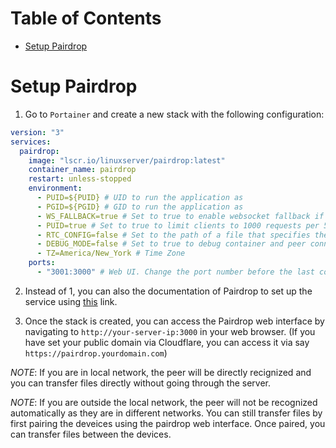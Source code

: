 
# Table of Contents
- [Setup Pairdrop](#setup-pairdrop)


# Setup Pairdrop
1. Go to `Portainer` and create a new stack with the following configuration:

```yaml
version: "3"
services:
  pairdrop:
    image: "lscr.io/linuxserver/pairdrop:latest"
    container_name: pairdrop
    restart: unless-stopped
    environment:
      - PUID=${PUID} # UID to run the application as
      - PGID=${PGID} # GID to run the application as
      - WS_FALLBACK=true # Set to true to enable websocket fallback if the peer to peer WebRTC connection is not available to the client.
      - PUID=true # Set to true to limit clients to 1000 requests per 5 min.
      - RTC_CONFIG=false # Set to the path of a file that specifies the STUN/TURN servers.
      - DEBUG_MODE=false # Set to true to debug container and peer connections.
      - TZ=America/New_York # Time Zone
    ports:
      - "3001:3000" # Web UI. Change the port number before the last colon e.g. `127.0.0.1:9000:3000`
```

2. Instead of 1, you can also the documentation of Pairdrop to set up the service using [this](https://github.com/beingofexistence13/pairdrop) link.

3. Once the stack is created, you can access the Pairdrop web interface by navigating to `http://your-server-ip:3000` in your web browser. (If you have set your public domain via Cloudflare, you can access it via say `https://pairdrop.yourdomain.com`)

_NOTE_: If you are in local network, the peer will be directly recignized and you can transfer files directly without going through the server.

_NOTE_: If you are outside the local network, the peer will not be recognized automatically as they are in different networks. You can still transfer files by first pairing the deveices using the pairdrop web interface. Once paired, you can transfer files between the devices.
